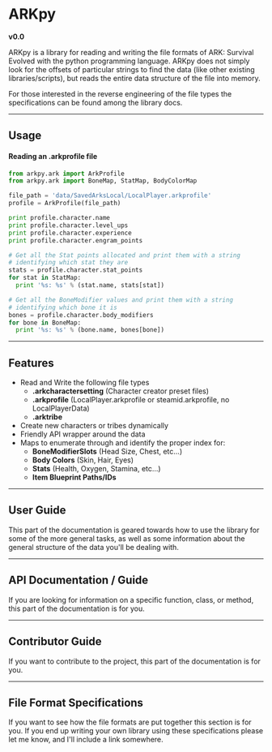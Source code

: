 ARKpy
====

**v0.0**

ARKpy is a library for reading and writing the file formats of ARK: Survival Evolved with the python programming language. ARKpy does not simply look for the offsets of particular strings to find the data (like other existing libraries/scripts), but reads the entire data structure of the file into memory.

For those interested in the reverse engineering of the file types the specifications can be found among the library docs.

- - -

## Usage

#### Reading an .arkprofile file
```python
from arkpy.ark import ArkProfile
from arkpy.ark import BoneMap, StatMap, BodyColorMap

file_path = 'data/SavedArksLocal/LocalPlayer.arkprofile'
profile = ArkProfile(file_path)

print profile.character.name
print profile.character.level_ups
print profile.character.experience
print profile.character.engram_points

# Get all the Stat points allocated and print them with a string
# identifying which stat they are
stats = profile.character.stat_points
for stat in StatMap:
  print '%s: %s' % (stat.name, stats[stat])

# Get all the BoneModifier values and print them with a string
# identifying which bone it is
bones = profile.character.body_modifiers
for bone in BoneMap:
  print '%s: %s' % (bone.name, bones[bone])
```

- - -

## Features
 - Read and Write the following file types
    - **.arkcharactersetting** (Character creator preset files)
    - **.arkprofile** (LocalPlayer.arkprofile or steamid.arkprofile, no LocalPlayerData)
    - **.arktribe**
 - Create new characters or tribes dynamically
 - Friendly API wrapper around the data
 - Maps to enumerate through and identify the proper index for:
    - **BoneModifierSlots** (Head Size, Chest, etc...)
    - **Body Colors** (Skin, Hair, Eyes)
    - **Stats** (Health, Oxygen, Stamina, etc...)
    - **Item Blueprint Paths/IDs**

- - -

## User Guide

This part of the documentation is geared towards how to use the library for some of the more general tasks, as well as some information about the general structure of the data you'll be dealing with.

- - -

## API Documentation / Guide

If you are looking for information on a specific function, class, or method, this part of the documentation is for you.
- - -

## Contributor Guide

If you want to contribute to the project, this part of the documentation is for you.

- - -

## File Format Specifications

If you want to see how the file formats are put together this section is for you. If you end up writing your own library using these specifications please let me know, and I'll include a link somewhere.